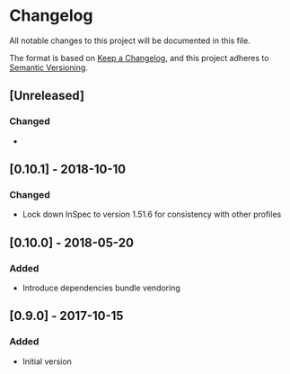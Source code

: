 # Changelog
All notable changes to this project will be documented in this file.

The format is based on [Keep a Changelog](https://keepachangelog.com/en/1.0.0/),
and this project adheres to [Semantic Versioning](https://semver.org/spec/v2.0.0.html).

## [Unreleased]

### Changed
-

## [0.10.1] - 2018-10-10

### Changed
- Lock down InSpec to version 1.51.6 for consistency with other profiles

## [0.10.0] - 2018-05-20

### Added
- Introduce dependencies bundle vendoring

## [0.9.0] - 2017-10-15

### Added
- Initial version
